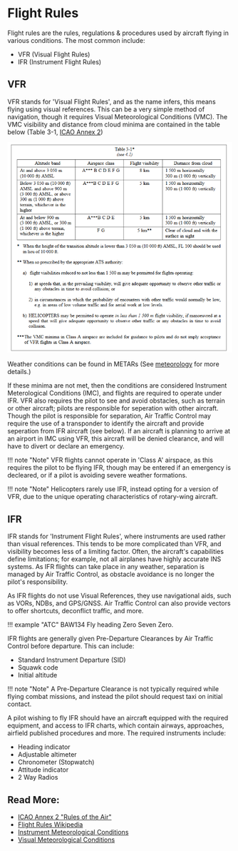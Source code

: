 # Flight Rules

Flight rules are the rules, regulations & procedures used by aircraft flying in various conditions. The most common include:

- VFR (Visual Flight Rules)
- IFR (Instrument Flight Rules)

## VFR

VFR stands for 'Visual Flight Rules', and as the name infers, this means flying using visual references. This can be a very simple method of navigation, though it requires Visual Meteorological Conditions (VMC). The VMC visibility and distance from cloud minima are contained in the table below (Table 3-1, [ICAO Annex 2](https://www.google.com/url?sa=t&rct=j&q=&esrc=s&source=web&cd=&cad=rja&uact=8&ved=2ahUKEwiY2pqIl9T-AhXLTcAKHXhmDEAQFnoECBgQAQ&url=https%3A%2F%2Fwww.icao.int%2FMeetings%2Fanconf12%2FDocument%2520Archive%2Fan02_cons%255B1%255D.pdf&usg=AOvVaw3TZDU3bcTXjQcuw_2jfQ0y))


![VMC Minima Chart](../assets/VMC_Minima.png)

Weather conditions can be found in METARs (See [meteorology](./meteorology.md) for more details.)

If these minima are not met, then the conditions are considered Instrument Meterological Conditions (IMC), and flights are required to operate under IFR. VFR also requires the pilot to see and avoid obstacles, such as terrain or other aircraft; pilots are responsible for seperation with other aircraft. Though the pilot is responsible for separation, Air Traffic Control may require the use of a transponder to identify the aircraft and provide seperation from IFR aircraft (see below). If an aircraft is planning to arrive at an airport in IMC using VFR, this aircraft will be denied clearance, and will have to divert or declare an emergency.

!!! note "Note" VFR flights cannot operate in 'Class A' airspace, as this requires the pilot to be flying IFR, though may be entered if an emergency is decleared, or if a pilot is avoiding severe weather formations.

!!! note "Note" Helicopters rarely use IFR, instead opting for a version of VFR, due to the unique operating characteristics of rotary-wing aircraft.

## IFR

IFR stands for 'Instrument Flight Rules', where instruments are used rather than visual references. This tends to be more complicated than VFR, and visibility becomes less of a limiting factor. Often, the aircraft's capabilities define limitations; for example, not all airplanes have highly accurate INS systems. As IFR flights can take place in any weather, separation is managed by Air Traffic Control, as obstacle avoidance is no longer the pilot's responsibility.

As IFR flights do not use Visual References, they use navigational aids, such as VORs, NDBs, and GPS/GNSS. Air Traffic Control can also provide vectors to offer shortcuts, deconflict traffic, and more.

!!! example "ATC" BAW134 Fly heading Zero Seven Zero.

IFR flights are generally given Pre-Departure Clearances by Air Traffic Control before departure. This can include:

- Standard Instrument Departure (SID)
- Squawk code
- Initial altitude

!!! note "Note" A Pre-Departure Clearance is not typically required while flying combat missions, and instead the pilot should request taxi on initial contact.

A pilot wishing to fly IFR should have an aircraft equipped with the required equipment, and access to IFR charts, which contain airways, approaches, airfield published procedures and more. The required instruments include:

- Heading indicator
- Adjustable altimeter
- Chronometer (Stopwatch)
- Attitude indicator
- 2 Way Radios


## Read More:
- [ICAO Annex 2 "Rules of the Air"](https://www.icao.int/safety/airnavigation/nationalitymarks/annexes_booklet_en.pdf/)
- [Flight Rules Wikipedia](https://en.wikipedia.org/wiki/Flight_rules)
- [Instrument Meteorological Conditions](https://en.wikipedia.org/wiki/Instrument_meteorological_conditions)
- [Visual Meteorological Conditions](https://en.wikipedia.org/wiki/Visual_meteorological_conditions)
